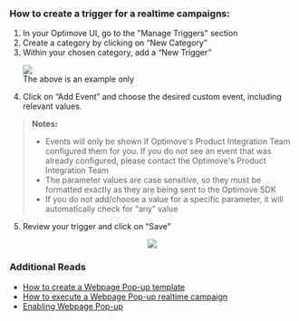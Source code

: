 
### How to create a trigger for a realtime campaigns:

 1. In your Optimove UI, go to the "Manage Triggers" section
 2. Create a category by clicking on “New Category”
 3. Within your chosen category, add a “New Trigger”
	 <p align="left"><img src="https://github.com/optimove-tech/Web-SDK-Integration-Guide/blob/master/Webpage%20Pop-ups/images/t1.png?raw=true"><br/>The above is an example only</p> 
 4. Click on “Add Event” and choose the desired custom event, including relevant values.
>**Notes:**
>  - Events will only be shown if Optimove's Product Integration Team configured them for you. If you do not see an event that was already configured, please contact the Optimove's Product Integration Team
>  - The parameter values are case sensitive, so they must be formatted exactly as they are being sent to the Optimove SDK
>  - If you do not add/choose a value for a specific parameter, it will automatically check for “any” value
>  	
5.	Review your trigger and click on “Save”
<p align="center"><img src="https://github.com/optimove-tech/Web-SDK-Integration-Guide/blob/master/Webpage%20Pop-ups/images/t2.png?raw=true" style="max-width:70%;"></p> 

### Additional Reads

 - [How to create a Webpage Pop-up template](https://github.com/optimove-tech/Web-SDK-Integration-Guide/blob/master/Webpage%20Pop-ups/create-webpage-pop-up-template.md)
 - [How to execute a Webpage Pop-up realtime campaign](https://docs.optimove.com/track-and-trigger/#Webpage)
 - [Enabling Webpage Pop-up](https://github.com/optimove-tech/Web-SDK-Integration-Guide/tree/master/Webpage%20Pop-ups)

 
